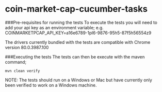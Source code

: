 # coin-market-cap-cucumber-tasks

###Pre-requisites for running the tests
To execute the tests you will need to add your api key as an environment variable; 
e.g. COINMARKETPCAP_API_KEY=a16e6789-1pl6-9876-95h5-87f5h56554z9

The drivers currently bundled with the tests are compatible with Chrome version 80.0.3987.100

###Executing the tests
The tests can then be execute with the maven command;

    mvn clean verify
 
 NOTE:  The tests should run on a Windows or Mac but have currently only been verified to work on a Windows machine.

